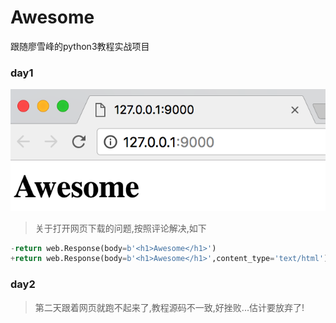 # Awesome

跟随廖雪峰的python3教程实战项目

### day1
![success](./images/2018-05-28-1.png)

> 关于打开网页下载的问题,按照评论解决,如下

```python
-return web.Response(body=b'<h1>Awesome</h1>')
+return web.Response(body=b'<h1>Awesome</h1>',content_type='text/html')
```

### day2

> 第二天跟着网页就跑不起来了,教程源码不一致,好挫败...估计要放弃了!